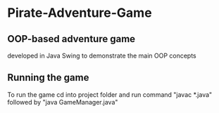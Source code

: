 # Pirate-Adventure-Game
## OOP-based adventure game 
developed in Java Swing to demonstrate the main OOP concepts

## Running the game
To run the game cd into project folder and run command "javac *.java" followed by "java GameManager.java" 
